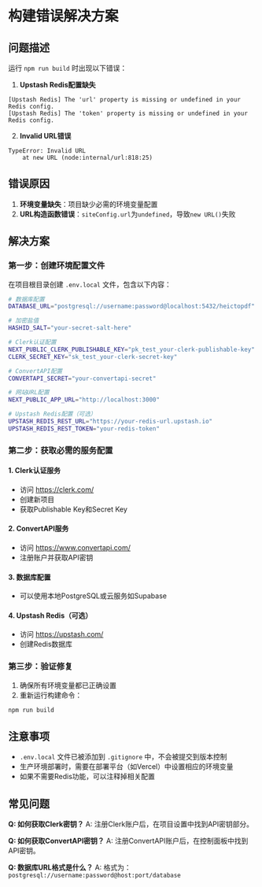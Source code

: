 # 构建错误解决方案

## 问题描述

运行 `npm run build` 时出现以下错误：

1. **Upstash Redis配置缺失**
```
[Upstash Redis] The 'url' property is missing or undefined in your Redis config.
[Upstash Redis] The 'token' property is missing or undefined in your Redis config.
```

2. **Invalid URL错误**
```
TypeError: Invalid URL
    at new URL (node:internal/url:818:25)
```

## 错误原因

1. **环境变量缺失**：项目缺少必需的环境变量配置
2. **URL构造函数错误**：`siteConfig.url`为`undefined`，导致`new URL()`失败

## 解决方案

### 第一步：创建环境配置文件

在项目根目录创建 `.env.local` 文件，包含以下内容：

```bash
# 数据库配置
DATABASE_URL="postgresql://username:password@localhost:5432/heictopdf"

# 加密盐值
HASHID_SALT="your-secret-salt-here"

# Clerk认证配置
NEXT_PUBLIC_CLERK_PUBLISHABLE_KEY="pk_test_your-clerk-publishable-key"
CLERK_SECRET_KEY="sk_test_your-clerk-secret-key"

# ConvertAPI配置
CONVERTAPI_SECRET="your-convertapi-secret"

# 网站URL配置
NEXT_PUBLIC_APP_URL="http://localhost:3000"

# Upstash Redis配置（可选）
UPSTASH_REDIS_REST_URL="https://your-redis-url.upstash.io"
UPSTASH_REDIS_REST_TOKEN="your-redis-token"
```

### 第二步：获取必需的服务配置

#### 1. Clerk认证服务
- 访问 https://clerk.com/
- 创建新项目
- 获取Publishable Key和Secret Key

#### 2. ConvertAPI服务
- 访问 https://www.convertapi.com/
- 注册账户并获取API密钥

#### 3. 数据库配置
- 可以使用本地PostgreSQL或云服务如Supabase

#### 4. Upstash Redis（可选）
- 访问 https://upstash.com/
- 创建Redis数据库

### 第三步：验证修复

1. 确保所有环境变量都已正确设置
2. 重新运行构建命令：
```bash
npm run build
```

## 注意事项

- `.env.local` 文件已被添加到 `.gitignore` 中，不会被提交到版本控制
- 生产环境部署时，需要在部署平台（如Vercel）中设置相应的环境变量
- 如果不需要Redis功能，可以注释掉相关配置

## 常见问题

**Q: 如何获取Clerk密钥？**
A: 注册Clerk账户后，在项目设置中找到API密钥部分。

**Q: 如何获取ConvertAPI密钥？**
A: 注册ConvertAPI账户后，在控制面板中找到API密钥。

**Q: 数据库URL格式是什么？**
A: 格式为：`postgresql://username:password@host:port/database` 